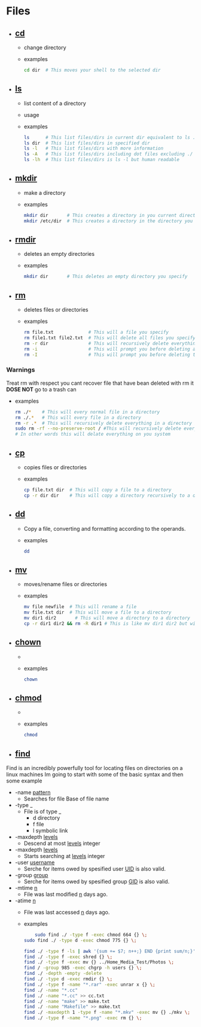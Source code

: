 # Files

- ## [cd](http://manpages.ubuntu.com/manpages/jammy/en/man1/cd.1.html)

  - change directory
  - examples

    ```bash
    cd dir  # This moves your shell to the selected dir
    ```

- ## [ls](http://manpages.ubuntu.com/manpages/jammy/en/man1/ls.1.html)

  - list content of a directory
  - usage
  - examples

    ```bash
    ls      # This list files/dirs in current dir equivalent to ls ./
    ls dir  # This list files/dirs in specified dir
    ls -l   # This list files/dirs with more information
    ls -A   # This list files/dirs including dot files excluding ./ ../
    ls -lh  # This list files/dirs is ls -l but human readable
    ```

- ## [mkdir](http://manpages.ubuntu.com/manpages/jammy/en/man1/mkdir.1.html)

  - make a directory
  - examples

    ```bash
    mkdir dir       # This creates a directory in you current directory
    mkdir /etc/dir  # This creates a directory in the directory you specify
    ```

- ## [rmdir](http://manpages.ubuntu.com/manpages/jammy/en/man1/rmdir.1.html)

  - deletes an empty directories
  - examples

    ```bash
    mkdir dir       # This deletes an empty directory you specify
    ```

- ## [rm](http://manpages.ubuntu.com/manpages/jammy/en/man1/rm.1.html)

  - deletes files or directories
  - examples

    ```bash
    rm file.txt             # This will a file you specify
    rm file1.txt file2.txt  # This will delete all files you specify
    rm -r dir               # This will recursively delete everything in a directory
    rm -i                   # This will prompt you before deleting a file
    rm -I                   # This will prompt you before deleting three files or when removing recursively
    ```

### Warnings

Treat rm with respect you cant recover file that have bean deleted with rm it **DOSE NOT** go to a trash can

- examples

  ```bash
  rm ./*    # This will every normal file in a directory
  rm ./.*   # This will every file in a directory
  rm -r .*  # This will recursively delete everything in a directory including the sub directory
  sudo rm -rf --no-preserve-root / #This will recursively delete everything in / your root directory
  # In other words this will delate everything on you system
  ```

- ## [cp](http://manpages.ubuntu.com/manpages/jammy/en/man1/cp.1.html)

  - copies files or directories
  - examples

    ```bash
    cp file.txt dir  # This will copy a file to a directory
    cp -r dir dir    # This will copy a directory recursively to a directory
    ```

- ## [dd](http://manpages.ubuntu.com/manpages/jammy/en/man1/dd.1.html)

  - Copy a file, converting and formatting according to the operands.
  - examples

    ```bash
    dd
    ```

- ## [mv](http://manpages.ubuntu.com/manpages/jammy/en/man1/mv.1.html)

  - moves/rename files or directories
  - examples

    ```bash
    mv file newfile  # This will rename a file
    mv file.txt dir  # This will move a file to a directory
    mv dir1 dir2       # This will move a directory to a directory
    cp -r dir1 dir2 && rm -R dir1 # This is like mv dir1 dir2 but will  a nested directorys with content
    ```

- ## [chown](http://manpages.ubuntu.com/manpages/jammy/en/man1/chown.1.html)

  -
  - examples

    ```bash
    chown
    ```

- ## [chmod](http://manpages.ubuntu.com/manpages/jammy/en/man1/chmod.1.html)

  -
  - examples

    ```bash
    chmod
    ```

[Acronyms]: Tabs/Base-Knowledge.md#acronyms

- ## [find](http://manpages.ubuntu.com/manpages/jammy/en/man1/find.1.html)

Find is an incredibly powerfully tool for locating files on directories on a linux machines
Im going to start with some of the basic syntax and then some example

- -name <u>pattern</u>
  - Searches for file Base of file name
- -type _
  - File is of type _
    - d directory
    - f file
    - l symbolic link
- -maxdepth <u>levels</u>
  - Descend  at  most  <u>levels</u> integer
- -maxdepth <u>levels</u>
  - Starts searching at <u>levels</u> integer
- -user <u>username</u>
  - Serche for items owed by spesified user [UID][Acronyms] is also valid.
- -group <u>group</u>
  - Serche for items owed by spesified group [GID][Acronyms] is also valid.
- -mtime <u>n</u>
  - File was last modified <u>n</u> days  ago.
- -atime <u>n</u>
  - File was last accessed <u>n</u> days  ago.

  - examples

    ```bash
        sudo find ./ -type f -exec chmod 664 {} \;
    sudo find ./ -type d -exec chmod 775 {} \;

    find ./ -type f -ls | awk '{sum += $7; n++;} END {print sum/n;}'
    find ./ -type f -exec shred {} \;
    find ./ -type f -exec mv {} ../Home_Media_Test/Photos \;
    find / -group 985 -exec chgrp -h users {} \;
    find ./ -depth -empty -delete
    find ./ -type d -exec rmdir {} \;
    find ./ -type f -name "*.rar" -exec unrar x {} \;
    find ./ -name "*.cc"
    find ./ -name "*.cc" >> cc.txt
    find ./ -name "make" >> make.txt
    find ./ -name "Makefile" >> make.txt
    find ./ -maxdepth 1 -type f -name "*.mkv" -exec mv {} ./mkv \;
    find ./ -type f -name "*.png" -exec rm {} \;
    ```

